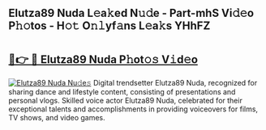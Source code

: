 ## Elutza89 Nuda L𝚎a𝚔ed N𝚞𝚍e - Part-mhS Vi𝚍𝚎o P𝚑𝚘tos - H𝚘𝚝 O𝚗𝚕yf𝚊ns L𝚎a𝚔s YHhFZ

# <h2><a href="http://kfddbc.oniu.top/?m=Elutza89+Nuda">🔗👉 🔴 Elutza89 Nuda P𝚑ot𝚘𝚜 V𝚒d𝚎o</a></h2>

[![Elutza89 Nuda Nu𝚍e𝚜](https://i.imgur.com/0qMVB7G.gif)](http://kfddbc.oniu.top/?m=Elutza89+Nuda)
Digital trendsetter Elutza89 Nuda, recognized for sharing dance and lifestyle content, consisting of presentations and personal vlogs. Skilled voice actor Elutza89 Nuda, celebrated for their exceptional talents and accomplishments in providing voiceovers for films, TV shows, and video games.  
